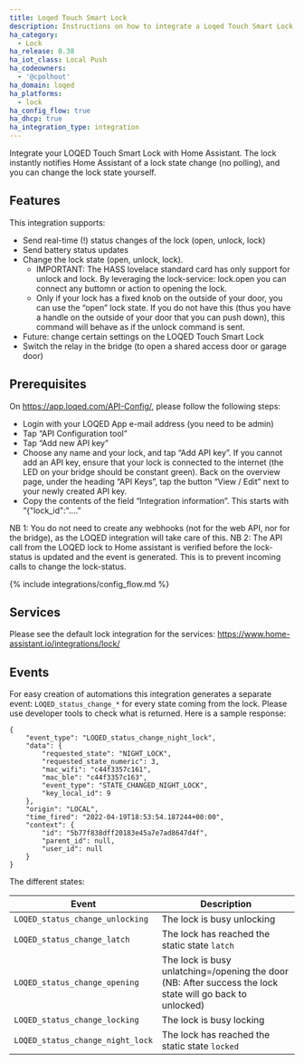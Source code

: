 ```yaml
---
title: Loqed Touch Smart Lock
description: Instructions on how to integrate a Loqed Touch Smart Lock
ha_category:
  - Lock
ha_release: 0.38
ha_iot_class: Local Push
ha_codeowners:
  - '@cpolhout'
ha_domain: loqed
ha_platforms:
  - lock
ha_config_flow: true
ha_dhcp: true
ha_integration_type: integration
---
```


Integrate your LOQED Touch Smart Lock with Home Assistant. The lock instantly notifies Home Assistant of a lock state change (no polling), and you can change the lock state yourself.

## Features
This integration supports:
* Send real-time (!) status changes of the lock (open, unlock, lock)
* Send battery status updates
* Change the lock state (open, unlock, lock). 
  * IMPORTANT: The HASS lovelace standard card has only support for unlock and lock. By leveraging the lock-service: lock.open you can connect any buttomn or action to opening the lock.
  * Only if your lock has a fixed knob on the outside of your door, you can use the “open” lock state. If you do not have this (thus you have a handle on the outside of your door that you can push down), this command will behave as if the unlock command is sent.
* Future: change certain settings on the LOQED Touch Smart Lock
* Switch the relay in the bridge (to open a shared access door or garage door)


## Prerequisites
On https://app.loqed.com/API-Config/, please follow the following steps:
* Login with your LOQED App e-mail address (you need to be admin)
* Tap “API Configuration tool”
* Tap “Add new API key”
* Choose any name and your lock, and tap “Add API key”. If you cannot add an API key, ensure that your lock is connected to the internet (the LED on your bridge should be constant green).
Back on the overview page, under the heading “API Keys”, tap the button “View / Edit” next to your newly created API key.
* Copy the contents of the field “Integration information”. This starts with “{"lock_id":"....”

NB 1: You do not need to create any webhooks (not for the web API, nor for the bridge), as the LOQED integration will take care of this.
NB 2: The API call from the LOQED lock to Home assistant is verified before the lock-status is updated and the event is generated. This is to prevent incoming calls to change the lock-status.

{% include integrations/config_flow.md %}

## Services
Please see the default lock integration for the services: https://www.home-assistant.io/integrations/lock/

## Events
For easy creation of automations this integration generates a separate event: `LOQED_status_change_*` for every state coming from the lock. Please use developer tools to check what is returned. Here is a sample response:
```
{
    "event_type": "LOQED_status_change_night_lock",
    "data": {
        "requested_state": "NIGHT_LOCK",
        "requested_state_numeric": 3,
        "mac_wifi": "c44f3357c161",
        "mac_ble": "c44f3357c163",
        "event_type": "STATE_CHANGED_NIGHT_LOCK",
        "key_local_id": 9
    },
    "origin": "LOCAL",
    "time_fired": "2022-04-19T18:53:54.187244+00:00",
    "context": {
        "id": "5b77f838dff20183e45a7e7ad8647d4f",
        "parent_id": null,
        "user_id": null
    }
}
```
The different states:


| Event | Description |
| ------------------ | --------------- |
| `LOQED_status_change_unlocking` | The lock is busy unlocking
| `LOQED_status_change_latch` | The lock has reached the static state `latch`
| `LOQED_status_change_opening` | The lock is busy unlatching=/opening the door (NB: After success the lock state will go back to unlocked)
| `LOQED_status_change_locking` | The lock is busy locking
| `LOQED_status_change_night_lock` | The lock has reached the static state `locked`

